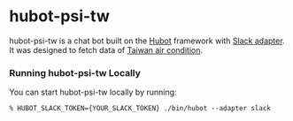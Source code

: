 # hubot-psi-tw

hubot-psi-tw is a chat bot built on the [Hubot](https://github.com/github/hubot) framework with [Slack adapter](https://github.com/slackhq/hubot-slack). It was
designed to fetch data of [Taiwan air condition](http://taqm.epa.gov.tw/taqm/tw/default.aspx).

### Running hubot-psi-tw Locally

You can start hubot-psi-tw locally by running:

    % HUBOT_SLACK_TOKEN={YOUR_SLACK_TOKEN} ./bin/hubot --adapter slack

